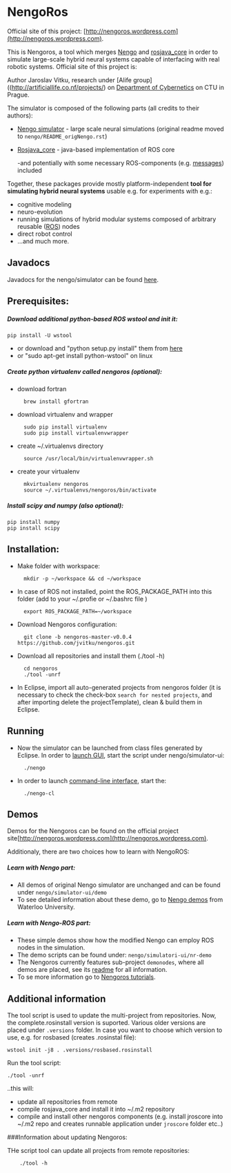 NengoRos
=========

Official site of this project: [http://nengoros.wordpress.com](http://nengoros.wordpress.com).

This is Nengoros, a tool which merges [Nengo](https://github.com/ctn-waterloo/nengo_1.4) and [rosjava_core](https://github.com/rosjava/rosjava_core) in order to simulate large-scale hybrid neural systems capable of interfacing with real robotic systems. Official site of this project is: 

Author Jaroslav Vitku, research under [Alife group]((http://artificiallife.co.nf/projects/) on [Department of Cybernetics](http://cyber.felk.cvut.cz/) on CTU in Prague. 

The simulator is composed of the following parts (all credits to their authors):

* [Nengo simulator](http://nengo.ca/) - large scale neural simulations (original readme moved to `nengo/README_origNengo.rst`)
* [Rosjava_core](http://wiki.ros.org/rosjava) - java-based implementation of ROS core

	-and potentially with some necessary ROS-components (e.g. [messages](http://wiki.ros.org/std_msgs)) included

Together, these packages provide mostly platform-independent **tool for simulating hybrid neural systems** usable e.g. for experiments with e.g.:

* cognitive modeling
* neuro-evolution
* running simulations of hybrid modular systems composed of arbitrary reusable ([ROS](http://wiki.ros.org/)) nodes
* direct robot control
* ...and much more.

Javadocs
-------------

Javadocs for the nengo/simulator can be found [here](javadoc/nengo-simulator/javadoc/index.html).

Prerequisites:
-------------
##### Download additional python-based ROS **wstool** and init it:

	pip install -U wstool
	

* or download and "python setup.py install" them from [here](https://github.com/vcstools/)
* or "sudo apt-get install python-wstool" on linux


 
##### Create python **virtualenv** called nengoros (optional):

* download fortran

		brew install gfortran

* download virtualenv and wrapper

		sudo pip install virtualenv
		sudo pip install virtualenvwrapper

* create ~/.virtualenvs directory

		source /usr/local/bin/virtualenvwrapper.sh 
	
* create your virtualenv

		mkvirtualenv nengoros
		source ~/.virtualenvs/nengoros/bin/activate
 

##### Install **scipy** and **numpy** (also optional):

	pip install numpy	
	pip install scipy


Installation:
--------------

* Make folder with workspace:

		mkdir -p ~/workspace && cd ~/workspace
	
* In case of ROS not installed, point the ROS\_PACKAGE_PATH into this folder (add to your ~/.profie or ~/.bashrc file )

		export ROS_PACKAGE_PATH=~/workspace
	
* Download Nengoros configuration:

		git clone -b nengoros-master-v0.0.4 https://github.com/jvitku/nengoros.git

	
* Download all repositories and install them (./tool -h)

		cd nengoros
		./tool -unrf


* In Eclipse, import all auto-generated projects from nengoros folder (it is necessary to check the check-box `search for nested projects`, and after importing delete the projectTemplate), clean & build them in Eclipse. 

Running
---------

* Now the simulator can be launched from class files generated by Eclipse. In order to [launch GUI](http://nengo.ca/docs/html/tutorial1.html), start the script under nengo/simulator-ui:

		./nengo
	
* In order to launch [command-line interface](http://nengo.ca/docs/html/scripting_interface.html#running-scripts-from-the-command-line), start the:

		./nengo-cl


Demos
-------

Demos for the Nengoros can be found on the official project site[http://nengoros.wordpress.com](http://nengoros.wordpress.com).

Additionaly, there are two choices how to learn with NengoROS:

##### Learn with Nengo part:
	
* All demos of original Nengo simulator are unchanged and can be found under `nengo/simulator-ui/demo`
* To see detailed information about these demo, go to [Nengo demos](http://nengo.ca/docs/html/tutorial.html) from Waterloo University.

##### Learn with Nengo-ROS part:

* These simple demos show how the modified Nengo can employ ROS nodes in the simulation.
* The demo scripts can be found under: `nengo/simulatori-ui/nr-demo`
* The Nengoros currently features sub-project `demonodes`, where all demos are placed, see its [readme](https://github.com/jvitku/demonodes) for all information.
* To se more information go to [Nengoros tutorials](http://nengoros.wordpress.com/tutorials/). 


Additional information
-----------------------


The tool script is used to update the multi-project from repositories. Now, the complete.rosinstall version is suported. Various older versions are placed under `.versions` folder. In case you want to choose which version to use, e.g. for rosbased (creates .rosinstal file):

	wstool init -j8 . .versions/rosbased.rosinstall

Run the tool script:

	./tool -unrf
	
..this will:

* 	update all repositories from remote
*	compile rosjava_core and install it into ~/.m2 repository
*	compile and install other nengoros components (e.g. install jroscore into ~/.m2 repo and creates runnable application under `jroscore` folder etc..)

###Information about updating Nengoros:

THe script tool can update all projects from remote repositories:

		./tool -h
